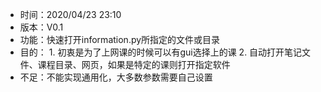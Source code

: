 * 时间：2020/04/23 23:10
* 版本：V0.1
* 功能：快速打开information.py所指定的文件或目录
* 目的：
      1. 初衷是为了上网课的时候可以有gui选择上的课
      2. 自动打开笔记文件、课程目录、网页，如果是特定的课则打开指定软件
* 不足：不能实现通用化，大多数参数需要自己设置
